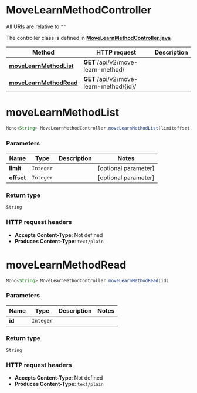 # MoveLearnMethodController

All URIs are relative to `""`

The controller class is defined in **[MoveLearnMethodController.java](../../src/main/java/org/openapitools/controller/MoveLearnMethodController.java)**

Method | HTTP request | Description
------------- | ------------- | -------------
[**moveLearnMethodList**](#moveLearnMethodList) | **GET** /api/v2/move-learn-method/ | 
[**moveLearnMethodRead**](#moveLearnMethodRead) | **GET** /api/v2/move-learn-method/{id}/ | 

<a name="moveLearnMethodList"></a>
# **moveLearnMethodList**
```java
Mono<String> MoveLearnMethodController.moveLearnMethodList(limitoffset)
```



### Parameters
Name | Type | Description  | Notes
------------- | ------------- | ------------- | -------------
**limit** | `Integer` |  | [optional parameter]
**offset** | `Integer` |  | [optional parameter]

### Return type
`String`


### HTTP request headers
 - **Accepts Content-Type**: Not defined
 - **Produces Content-Type**: `text/plain`

<a name="moveLearnMethodRead"></a>
# **moveLearnMethodRead**
```java
Mono<String> MoveLearnMethodController.moveLearnMethodRead(id)
```



### Parameters
Name | Type | Description  | Notes
------------- | ------------- | ------------- | -------------
**id** | `Integer` |  |

### Return type
`String`


### HTTP request headers
 - **Accepts Content-Type**: Not defined
 - **Produces Content-Type**: `text/plain`

